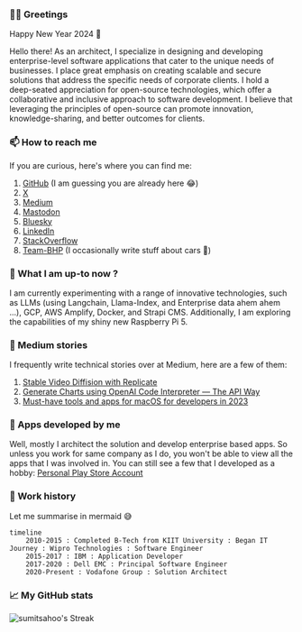 
### 🤝🏻 Greetings

Happy New Year 2024 🎉

Hello there! As an architect, I specialize in designing and developing enterprise-level software applications that cater to the unique needs of businesses. I place great emphasis on creating scalable and secure solutions that address the specific needs of corporate clients. I hold a deep-seated appreciation for open-source technologies, which offer a collaborative and inclusive approach to software development. I believe that leveraging the principles of open-source can promote innovation, knowledge-sharing, and better outcomes for clients.

### 📫 How to reach me
If you are curious, here's where you can find me:

 1. [GitHub](https://github.com/sumitsahoo) (I am guessing you are already here 😂)
 2. [X](https://x.com/sumitsahoo)
 3. [Medium](https://medium.com/@sumitsahoo)
 4. <a rel="me" href="https://mastodon.social/@sumitsahoo">Mastodon</a>
 5. [Bluesky](https://bsky.app/profile/sumitsahoo.bsky.social)
 6. [LinkedIn](https://www.linkedin.com/in/sumit-sahoo)
 7. [StackOverflow](https://stackoverflow.com/users/1293601/sumit-sahoo)
 8. [Team-BHP](https://www.team-bhp.com/forum/members/newenergy.html) (I occasionally write stuff about cars 🚗)
 
### 🔭 What I am up-to now ?
I am currently experimenting with a range of innovative technologies, such as LLMs (using Langchain, Llama-Index, and Enterprise data ahem ahem ...), GCP, AWS Amplify, Docker, and Strapi CMS. Additionally, I am exploring the capabilities of my shiny new Raspberry Pi 5.

### 📖 Medium stories

I frequently write technical stories over at Medium, here are a few of them:

1. [Stable Video Diffision with Replicate](https://medium.com/@sumitsahoo/stable-video-diffusion-with-replicate-7bdd3ff3879e)
2. [Generate Charts using OpenAI Code Interpreter — The API Way](https://medium.com/@sumitsahoo/generate-charts-using-openai-code-interpreter-88cb93a06da0)
3. [Must-have tools and apps for macOS for developers in 2023](https://medium.com/@sumitsahoo/must-have-tools-and-apps-for-macos-for-developers-in-2023-6cc43dd83bcc)

### 📱 Apps developed by me
Well, mostly I architect the solution and develop enterprise based apps. So unless you work for same company as I do, you won't be able to view all the apps that I was involved in. You can still see a few that I developed as a hobby:  [Personal Play Store Account](https://play.google.com/store/apps/developer?id=Sumit%20Sahoo)

### 💼 Work history

Let me summarise in mermaid 😅

```mermaid
timeline
    2010-2015 : Completed B-Tech from KIIT University : Began IT Journey : Wipro Technologies : Software Engineer
    2015-2017 : IBM : Application Developer
    2017-2020 : Dell EMC : Principal Software Engineer
    2020-Present : Vodafone Group : Solution Architect
```

### 📈 My GitHub stats
![sumitsahoo's Streak](https://github-readme-streak-stats.herokuapp.com/?user=sumitsahoo&theme=default&hide_border=true)
